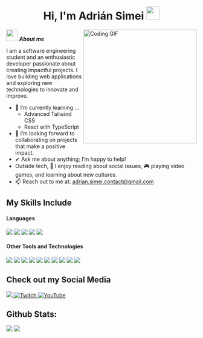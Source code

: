 <h1 align="center"><b>Hi, I'm Adrián Simei</b> <img src="https://media.giphy.com/media/hvRJCLFzcasrR4ia7z/giphy.gif" width="35"></h1>

<img align="right" width=300px alt="Coding GIF" src="https://c.tenor.com/GN73MKBawZYAAAAi/busy-cute.gif" />

<img src="https://media.giphy.com/media/ObNTw8Uzwy6KQ/giphy.gif" width="30px">&nbsp;***About me***

I am a software engineering student and an enthusiastic developer passionate about creating impactful projects. I love building web applications and exploring new technologies to innovate and improve.

- 🌱 I’m currently learning ...
  - Advanced Tailwind CSS
  - React with TypeScript
- 👯 I’m looking forward to collaborating on projects that make a positive impact.
- ✔ Ask me about anything; I’m happy to help!
- Outside tech, 💜 I enjoy reading about social issues, 🎮 playing video games, and learning about new cultures.
- 📫 Reach out to me at: <a href="adrian.simei.contact@gmail.com">adrian.simei.contact@gmail.com</a>

## My Skills Include

<h4>Languages</h4>
<span>
  <img src="https://img.shields.io/badge/HTML5-E34F26?style=for-the-badge&logo=html5&logoColor=white">
  <img src="https://img.shields.io/badge/CSS3-1572B6?style=for-the-badge&logo=css3&logoColor=white">
  <img src="https://img.shields.io/badge/JavaScript-F7DF1E?style=for-the-badge&logo=javascript&logoColor=black">
  <img src="https://img.shields.io/badge/Python-3670A0?style=for-the-badge&logo=python&logoColor=ffdd54">
  <img src="https://img.shields.io/badge/TypeScript-007ACC?style=for-the-badge&logo=typescript&logoColor=white">
</span>

<h4>Other Tools and Technologies</h4>
<span>
  <img src="https://img.shields.io/badge/Git-F05032?style=for-the-badge&logo=git&logoColor=white">
  <img src="https://img.shields.io/badge/Tailwind_CSS-38B2AC?style=for-the-badge&logo=tailwind-css&logoColor=white">
  <img src="https://img.shields.io/badge/Node.js-339933?style=for-the-badge&logo=node.js&logoColor=white">
  <img src="https://img.shields.io/badge/React-20232A?style=for-the-badge&logo=react&logoColor=61DAFB">
  <img src="https://img.shields.io/badge/Prisma-2D3748?style=for-the-badge&logo=prisma&logoColor=white">
  <img src="https://img.shields.io/badge/Redux-764ABC?style=for-the-badge&logo=redux&logoColor=white">
  <img src="https://img.shields.io/badge/Express.js-000000?style=for-the-badge&logo=express&logoColor=white">
  <img src="https://img.shields.io/badge/Jest-C21325?style=for-the-badge&logo=jest&logoColor=white">
  <img src="https://img.shields.io/badge/Axios-5A29E4?style=for-the-badge&logoColor=white">
  <img src="https://img.shields.io/badge/Design%20Patterns-FF6F61?style=for-the-badge&logoColor=white">
</span>

## Check out my Social Media

<a href="https://www.instagram.com/adrian.simei/">
    <img src="https://img.shields.io/badge/Instagram-%23E4405F.svg?style=for-the-badge&logo=Instagram&logoColor=white">
</a>
<a href="https://www.twitch.tv/adriansimei">
    <img src="https://img.shields.io/badge/Twitch-9347FF?style=for-the-badge&logo=twitch&logoColor=white" alt="Twitch">
</a>
<a href="https://www.youtube.com/@AdrianSimei">
    <img src="https://img.shields.io/badge/YouTube-%23FF0000.svg?style=for-the-badge&logo=YouTube&logoColor=white" alt="YouTube">
</a>

<h2>Github Stats:</h2>

[![](https://github-readme-stats.vercel.app/api?username=adriansimei&show_icons=true&theme=tokyonight&hide_border=true&locale=en)](https://github.com/adriansimei)
[![](https://github-readme-streak-stats.herokuapp.com/?user=adriansimei&theme=material-palenight)](https://github.com/adriansimei)
